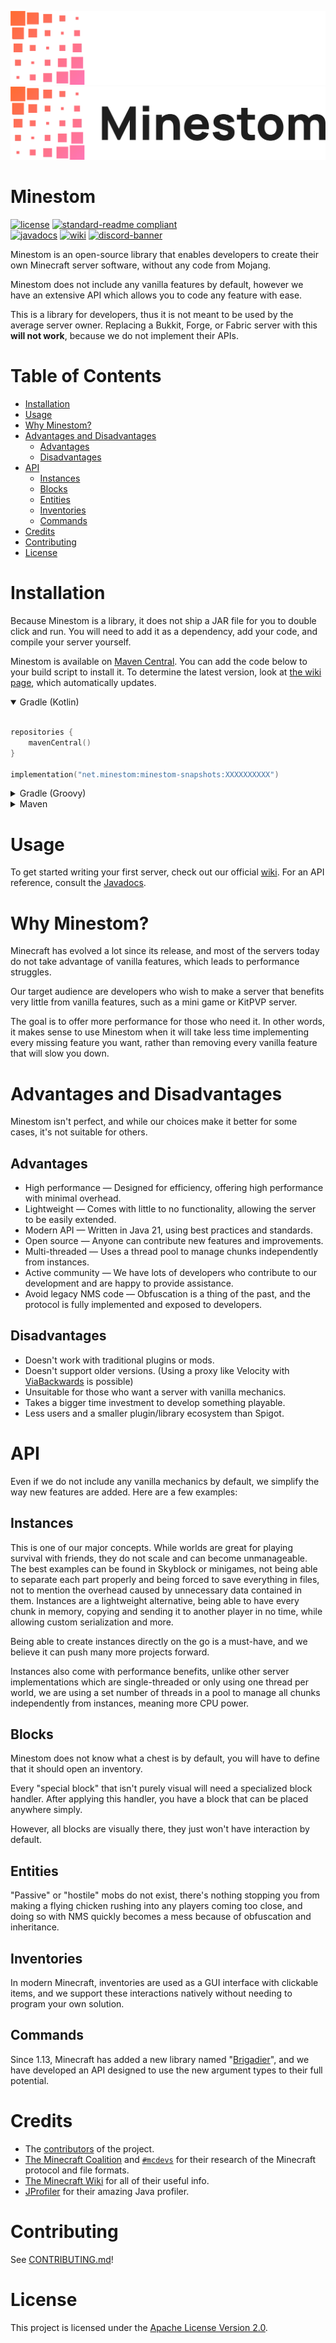![banner](banner_dark.png#gh-dark-mode-only)
![banner](banner_light.png#gh-light-mode-only)

# Minestom

[![license](https://img.shields.io/github/license/Minestom/Minestom?style=for-the-badge&color=b2204c)](../LICENSE)
[![standard-readme compliant](https://img.shields.io/badge/readme%20style-standard-brightgreen.svg?style=for-the-badge)](https://github.com/RichardLitt/standard-readme)  
[![javadocs](https://img.shields.io/badge/documentation-javadocs-4d7a97?style=for-the-badge)](https://javadoc.minestom.net)
[![wiki](https://img.shields.io/badge/documentation-wiki-74aad6?style=for-the-badge)](https://minestom.net/docs/introduction)
[![discord-banner](https://img.shields.io/discord/706185253441634317?label=discord&style=for-the-badge&color=7289da)](https://discord.gg/pkFRvqB)

Minestom is an open-source library that enables developers to create their own Minecraft server software, without any code from Mojang.

Minestom does not include any vanilla features by default, however we have an extensive API which allows you to code any feature with ease.

This is a library for developers, thus it is not meant to be used by the average server owner. Replacing a Bukkit, Forge, or Fabric server with this **will not work**, because we do not implement their APIs.

# Table of Contents
- [Installation](#installation)
- [Usage](#usage)
- [Why Minestom?](#why-minestom)
- [Advantages and Disadvantages](#advantages-and-disadvantages)
  - [Advantages](#advantages)
  - [Disadvantages](#disadvantages)
- [API](#api)
  - [Instances](#instances)
  - [Blocks](#blocks)
  - [Entities](#entities)
  - [Inventories](#inventories)
  - [Commands](#commands)
- [Credits](#credits)
- [Contributing](#contributing)
- [License](#license)

# Installation
Because Minestom is a library, it does not ship a JAR file for you to double click and run. You will need to add it as a dependency, add your code, and compile your server yourself.

Minestom is available on [Maven Central](https://mvnrepository.com/artifact/net.minestom/minestom-snapshots). You can add the code below to your build script to install it. To determine the latest version, look at [the wiki page](https://minestom.net/docs/setup/dependencies#dependencies-1), which automatically updates.
<details open>
<summary>Gradle (Kotlin)</summary>
<br>

```kts
repositories {
    mavenCentral()
}

implementation("net.minestom:minestom-snapshots:XXXXXXXXXX")
```

</details>

<details>
<summary>Gradle (Groovy)</summary>
<br>

```groovy
repositories {
    mavenCentral()
}

implementation 'net.minestom:minestom-snapshots:XXXXXXXXXX'
```

</details>

<details>
<summary>Maven</summary>
<br>

```xml
<dependency>
    <groupId>net.minestom</groupId>
    <artifactId>minestom-snapshots</artifactId>
    <version>XXXXXXXXXX</version>
</dependency>
```
</details>

# Usage
To get started writing your first server, check out our official [wiki](https://minestom.net/docs/introduction). For an API reference, consult the [Javadocs](https://javadoc.minestom.net).

# Why Minestom?
Minecraft has evolved a lot since its release, and most of the servers today do not take advantage of vanilla features, which leads to performance struggles.

Our target audience are developers who wish to make a server that benefits very little from vanilla features, such as a mini game or KitPVP server.

The goal is to offer more performance for those who need it. In other words, it makes sense to use Minestom when it will take less time implementing every missing feature you want, rather than removing every vanilla feature that will slow you down.

# Advantages and Disadvantages
Minestom isn't perfect, and while our choices make it better for some cases, it's not suitable for others.

## Advantages
* High performance — Designed for efficiency, offering high performance with minimal overhead.
* Lightweight — Comes with little to no functionality, allowing the server to be easily extended.
* Modern API — Written in Java 21, using best practices and standards.
* Open source — Anyone can contribute new features and improvements.
* Multi-threaded — Uses a thread pool to manage chunks independently from instances.
* Active community — We have lots of developers who contribute to our development and are happy to provide assistance.
* Avoid legacy NMS code — Obfuscation is a thing of the past, and the protocol is fully implemented and exposed to developers.

## Disadvantages
* Doesn't work with traditional plugins or mods.
* Doesn't support older versions. (Using a proxy like Velocity with [ViaBackwards](https://modrinth.com/plugin/viabackwards) is possible)
* Unsuitable for those who want a server with vanilla mechanics.
* Takes a bigger time investment to develop something playable.
* Less users and a smaller plugin/library ecosystem than Spigot.

# API
Even if we do not include any vanilla mechanics by default, we simplify the way new features are added. Here are a few examples:

## Instances
This is one of our major concepts. While worlds are great for playing survival with friends, they do not scale and can become unmanageable. The best examples can be found in Skyblock or minigames, not being able to separate each part properly and being forced to save everything in files, not to mention the overhead caused by unnecessary data contained in them. Instances are a lightweight alternative, being able to have every chunk in memory, copying and sending it to another player in no time, while allowing custom serialization and more.

Being able to create instances directly on the go is a must-have, and we believe it can push many more projects forward.

Instances also come with performance benefits, unlike other server implementations which are single-threaded or only using one thread per world, we are using a set number of threads in a pool to manage all chunks independently from instances, meaning more CPU power.

## Blocks
Minestom does not know what a chest is by default, you will have to define that it should open an inventory.

Every "special block" that isn't purely visual will need a specialized block handler. After applying this handler, you have a block that can be placed anywhere simply.

However, all blocks are visually there, they just won't have interaction by default.

## Entities
"Passive" or "hostile" mobs do not exist, there's nothing stopping you from making a flying chicken rushing into any players coming too close, and doing so with NMS quickly becomes a mess because of obfuscation and inheritance.

## Inventories
In modern Minecraft, inventories are used as a GUI interface with clickable items, and we support these interactions natively without needing to program your own solution.

## Commands
Since 1.13, Minecraft has added a new library named "[Brigadier](https://github.com/Mojang/brigadier)", and we have developed an API designed to use the new argument types to their full potential.

# Credits
* The [contributors](https://github.com/Minestom/Minestom/graphs/contributors) of the project.
* [The Minecraft Coalition](https://wiki.vg/) and [`#mcdevs`](https://github.com/mcdevs) for their research of the Minecraft protocol and file formats.
* [The Minecraft Wiki](https://minecraft.wiki) for all of their useful info.
* [JProfiler](https://www.ej-technologies.com/products/jprofiler/overview.html) for their amazing Java profiler.

# Contributing
See [CONTRIBUTING.md](CONTRIBUTING.md)!

# License
This project is licensed under the [Apache License Version 2.0](../LICENSE).